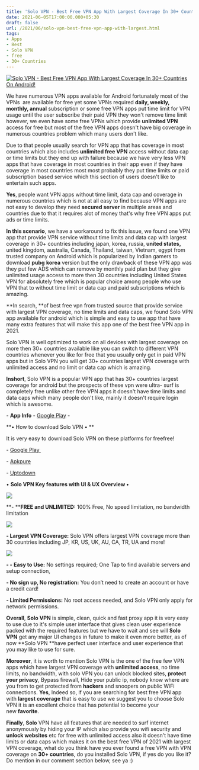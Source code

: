 ```yaml
---
title: 'Solo VPN - Best Free VPN App With Largest Coverage In 30+ Countries On Android! '
date: 2021-06-05T17:00:00.000+05:30
draft: false
url: /2021/06/solo-vpn-best-free-vpn-app-with-largest.html
tags: 
- Apps
- Best
- Solo VPN
- free
- 30+ Countries
---
```


 [![Solo VPN - Best Free VPN App With Largest Coverage In 30+ Countries On Android!](https://lh3.googleusercontent.com/-BxUWvC9Qsy0/YL4DTAowZOI/AAAAAAAAEwY/mOXIR34n98w553Jg1jimNI78m1Ky8qDygCLcBGAsYHQ/s1600/1623065414072845-0.png "Solo VPN - Best Free VPN App With Largest Coverage In 30+ Countries On Android!")](https://lh3.googleusercontent.com/-BxUWvC9Qsy0/YL4DTAowZOI/AAAAAAAAEwY/mOXIR34n98w553Jg1jimNI78m1Ky8qDygCLcBGAsYHQ/s1600/1623065414072845-0.png) 

  

We have numerous VPN apps available for Android fortunately most of the VPNs  are available for free yet some VPNs required **daily, weekly, monthly, annual** subscription or some free VPN apps put time limit for VPN usage until the user subscribe their paid VPN they won't remove time limit however, we even have some free VPNs which provide **unlimited VPN** access for free but most of the free VPN apps doesn't have big coverage in numerous countries problem which many users don't like.   

  

Due to that people usually search for VPN app that has coverage in most countries which also includes **unlimited free VPN** access without data cap or time limits but they end up with failure because we have very less VPN apps that have coverage in most countries in their app even if they have coverage in most countries most most probably they put time limits or paid subscription based service which this section of users doesn't like to entertain such apps.   

  

**Yes**, people want VPN apps without time limit, data cap and coverage in numerous countries which is not at all easy to find because VPN apps are not easy to develop they need **secured server** in multiple areas and countries due to that it requires alot of money that's why free VPN apps put ads or time limits.   

  

**In this scenario**, we have a workaround to fix this issue, we found one VPN app that provide VPN service without time limits and data cap with largest coverage in 30+ countries including japan, korea, russia, **united states,** united kingdom, australia, Canada, Thailand, taiwan, Vietnam, egypt from trusted company on Android which is popularized by Indian gamers to download **pubg** **korea** version but the only drawback of these VPN app was they put few ADS which can remove by monthly paid plan but they give unlimited usage access to more then 30 countries including United States VPN for absolutely free which is popular choice among people who use VPN that to without time limit or data cap and paid subscriptions which is amazing.   

  

**In search, **of best free vpn from trusted source that provide service with largest VPN coverage, no time limits and data caps, we found Solo VPN app available for android which is simple and easy to use app that have many extra features that will make this app one of the best free VPN app in 2021.  

  

Solo VPN is well optimized to work on all devices with largest coverage on more then 30+ countries available like you can switch to different VPN countries whenever you like for free that you usually only get in paid VPN apps but in Solo VPN you will get 30+ countries largest VPN coverage with unlimited access and no limit or data cap which is amazing.  

  

**Inshort**, Solo VPN is a popular VPN app that has 30+ countries largest coverage for android but the prospects of these vpn were ultra- surf is completely free unlike other free VPN apps it doesn't have time limits and data caps which many people don't like, mainly it doesn't require login which is awesome.   

  

\- **App Info** - [Google Play](https://play.google.com/store/apps/details?id=co.solovpn) -   

  

**• How to download Solo VPN • **

  

It is very easy to download Solo VPN on these platforms for freefree!   

  

\- [Google Play ](https://play.google.com/store/apps/details?id=co.solovpn)

\- [](https://www.google.com/amp/s/m.apkpure.com/nl/battery-guru-battery-monitor-battery-saver/com.paget96.batteryguru/amp)[Apkpure](https://m.apkpure.com/solo-vpn-one-tap-free-proxy/co.solovpn)

\- [Uptodown](https://solo-vpn.en.uptodown.com/android/download)

  

• **Solo VPN Key features with UI & UX Overview •**  

 **[![](https://lh3.googleusercontent.com/-QhDPVk6LRsE/YL4DRktLwwI/AAAAAAAAEwU/iKc1ARh-sbolDQccHMHfv0Q5vudLnW8sQCLcBGAsYHQ/s1600/1623065404882272-1.png)](https://lh3.googleusercontent.com/-QhDPVk6LRsE/YL4DRktLwwI/AAAAAAAAEwU/iKc1ARh-sbolDQccHMHfv0Q5vudLnW8sQCLcBGAsYHQ/s1600/1623065404882272-1.png)** 

**\- ****FREE and UNLIMITED:** 100% Free, No speed limitation, no bandwidth limitation

 **[![](https://lh3.googleusercontent.com/-agPZIabrXk8/YL4DPGphP2I/AAAAAAAAEwQ/5nYxivRWWd4hbEnKtFQyjRYlfLF2gebXwCLcBGAsYHQ/s1600/1623065399325370-2.png)](https://lh3.googleusercontent.com/-agPZIabrXk8/YL4DPGphP2I/AAAAAAAAEwQ/5nYxivRWWd4hbEnKtFQyjRYlfLF2gebXwCLcBGAsYHQ/s1600/1623065399325370-2.png)** 

**\- Largest VPN Coverage:** Solo VPN offers largest VPN coverage more than 30 countries including JP, KR, US, UK, AU, CA, TR, UA and more!

 **[![](https://lh3.googleusercontent.com/-4mTNlxMQWLI/YL4DN7MdqaI/AAAAAAAAEwM/GyoUtYfj0jUBK_nCs5MXiRyYY2qGO96fACLcBGAsYHQ/s1600/1623065389167169-3.png)](https://lh3.googleusercontent.com/-4mTNlxMQWLI/YL4DN7MdqaI/AAAAAAAAEwM/GyoUtYfj0jUBK_nCs5MXiRyYY2qGO96fACLcBGAsYHQ/s1600/1623065389167169-3.png)** 

**\- -** **Easy to Use:** No settings required; One Tap to find available servers and setup connection,

**\- No sign up, No registration:** You don’t need to create an account or have a credit card!

**\- Limited Permissions:** No root access needed, and Solo VPN only apply for network permissions.

**Overall**, **Solo VPN** is simple, clean, quick and fast proxy app it is very easy to use due to it's simple user interface that gives clean user experience packed with the required features but we have to wait and see will **Solo VPN** get any major UI changes in future to make it even more better, as of now **Solo VPN **have perfect user interface and user experience that you may like to use for sure.   

  

**Moreover**, it is worth to mention Solo VPN is the one of the free few VPN apps which have largest VPN coverage with **unlimited** **access**, no time limits, no bandwidth, with solo VPN you can unlock blocked sites, **protect your privacy**, Bypass firewall, Hide your public ip, nobody know where are you from to get protected from **hackers** and snoopers on public WiFi connections. **Yes**, Indeed so, if you are searching for best free VPN app with **largest coverage** that is easy to use we suggest you to choose Solo VPN it is an excellent choice that has potential to become your new **favorite**. 

**Finally**, **Solo** VPN have all features that are needed to surf internet anonymously by hiding your IP which also provide you wifi security and **unlock websites** etc for free with unlimited access also it doesn't have time limits or data caps which makes it on the best free VPN of 2021 with largest VPN coverage, what do you think have you ever found a free VPN with VPN coverage on **30+ countries**, do you installed Solo VPN, if yes do you like it? Do mention in our comment section below, see ya :)